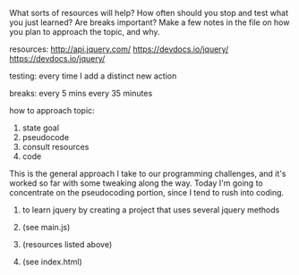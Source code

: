 What sorts of resources will help? How often should you stop and test what you just learned? Are breaks important? Make a few notes in the file on how you plan to approach the topic, and why.

resources:
http://api.jquery.com/
https://devdocs.io/jquery/
https://devdocs.io/jquery/

testing:
every time I add a distinct new action

breaks:
every 5 mins every 35 minutes

how to approach topic:
1. state goal
2. pseudocode
3. consult resources
4. code

This is the general approach I take to our programming challenges, and it's worked so far with some tweaking along the way.  Today I'm going to concentrate on the pseudocoding portion, since I tend to rush into coding.

1. to learn jquery by creating a project that uses several jquery methods

2. (see main.js)

3. (resources listed above)

4. (see index.html)
